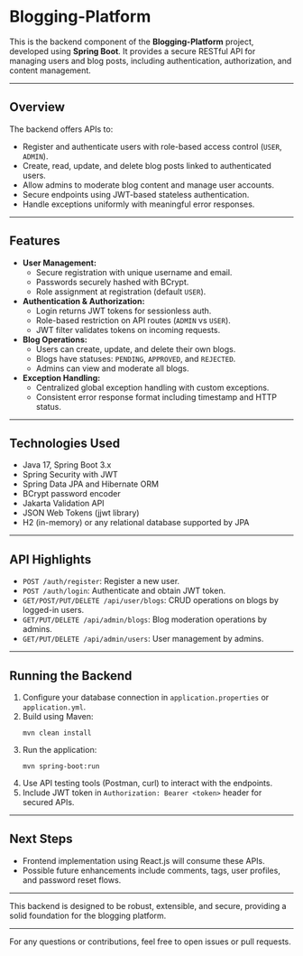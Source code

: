# Blogging-Platform

This is the backend component of the **Blogging-Platform** project, developed using **Spring Boot**. It provides a secure RESTful API for managing users and blog posts, including authentication, authorization, and content management.

-----

## Overview

The backend offers APIs to:

  - Register and authenticate users with role-based access control (`USER`, `ADMIN`).
  - Create, read, update, and delete blog posts linked to authenticated users.
  - Allow admins to moderate blog content and manage user accounts.
  - Secure endpoints using JWT-based stateless authentication.
  - Handle exceptions uniformly with meaningful error responses.

-----

## Features

  - **User Management:**
      - Secure registration with unique username and email.
      - Passwords securely hashed with BCrypt.
      - Role assignment at registration (default `USER`).
  - **Authentication & Authorization:**
      - Login returns JWT tokens for sessionless auth.
      - Role-based restriction on API routes (`ADMIN` vs `USER`).
      - JWT filter validates tokens on incoming requests.
  - **Blog Operations:**
      - Users can create, update, and delete their own blogs.
      - Blogs have statuses: `PENDING`, `APPROVED`, and `REJECTED`.
      - Admins can view and moderate all blogs.
  - **Exception Handling:**
      - Centralized global exception handling with custom exceptions.
      - Consistent error response format including timestamp and HTTP status.

-----

## Technologies Used

  - Java 17, Spring Boot 3.x
  - Spring Security with JWT
  - Spring Data JPA and Hibernate ORM
  - BCrypt password encoder
  - Jakarta Validation API
  - JSON Web Tokens (jjwt library)
  - H2 (in-memory) or any relational database supported by JPA

-----

## API Highlights

  - `POST /auth/register`: Register a new user.
  - `POST /auth/login`: Authenticate and obtain JWT token.
  - `GET/POST/PUT/DELETE /api/user/blogs`: CRUD operations on blogs by logged-in users.
  - `GET/PUT/DELETE /api/admin/blogs`: Blog moderation operations by admins.
  - `GET/PUT/DELETE /api/admin/users`: User management by admins.

-----

## Running the Backend

1.  Configure your database connection in `application.properties` or `application.yml`.
2.  Build using Maven:
    ```
    mvn clean install
    ```
3.  Run the application:
    ```
    mvn spring-boot:run
    ```
4.  Use API testing tools (Postman, curl) to interact with the endpoints.
5.  Include JWT token in `Authorization: Bearer <token>` header for secured APIs.

-----

## Next Steps

  - Frontend implementation using React.js will consume these APIs.
  - Possible future enhancements include comments, tags, user profiles, and password reset flows.

-----

This backend is designed to be robust, extensible, and secure, providing a solid foundation for the blogging platform.

-----

For any questions or contributions, feel free to open issues or pull requests.
